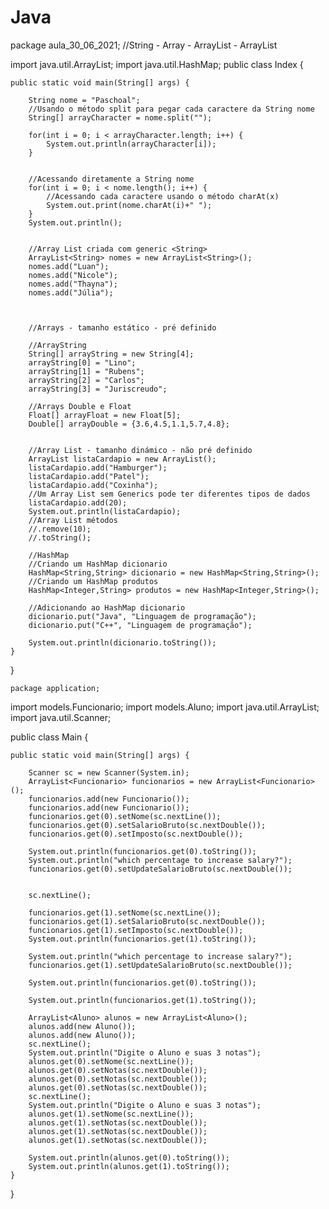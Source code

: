 # Java

package aula_30_06_2021; //String - Array - ArrayList - ArrayList<String>

import java.util.ArrayList;
import java.util.HashMap;
public class Index {

	public static void main(String[] args) {
		
		String nome = "Paschoal";
		//Usando o método split para pegar cada caractere da String nome
		String[] arrayCharacter = nome.split("");
		
		for(int i = 0; i < arrayCharacter.length; i++) {
			System.out.println(arrayCharacter[i]);
		}
		
		
		//Acessando diretamente a String nome
		for(int i = 0; i < nome.length(); i++) {
			//Acessando cada caractere usando o método charAt(x)
			System.out.print(nome.charAt(i)+" ");
		}
		System.out.println();
		
		
		//Array List criada com generic <String>
		ArrayList<String> nomes = new ArrayList<String>();
		nomes.add("Luan");
		nomes.add("Nicole");
		nomes.add("Thayna");
		nomes.add("Júlia");
		
		
		
		//Arrays - tamanho estático - pré definido
		
		//ArrayString
		String[] arrayString = new String[4];
		arrayString[0] = "Lino";
		arrayString[1] = "Rubens";
		arrayString[2] = "Carlos";
		arrayString[3] = "Juriscreudo";
		
		//Arrays Double e Float
		Float[] arrayFloat = new Float[5];
		Double[] arrayDouble = {3.6,4.5,1.1,5.7,4.8};
		
		
		//Array List - tamanho dinámico - não pré definido
		ArrayList listaCardapio = new ArrayList();
		listaCardapio.add("Hamburger");
		listaCardapio.add("Patel");
		listaCardapio.add("Coxinha");
		//Um Array List sem Generics pode ter diferentes tipos de dados
		listaCardapio.add(20);
		System.out.println(listaCardapio);
		//Array List métodos
		//.remove(10);
		//.toString();
		
		//HashMap
		//Criando um HashMap dicionario
		HashMap<String,String> dicionario = new HashMap<String,String>();
		//Criando um HashMap produtos
		HashMap<Integer,String> produtos = new HashMap<Integer,String>();
		
		//Adicionando ao HashMap dicionario
		dicionario.put("Java", "Linguagem de programação");
		dicionario.put("C++", "Linguagem de programação");
		
		System.out.println(dicionario.toString());
	}
}

	package application;
import models.Funcionario;
import models.Aluno;
import java.util.ArrayList;
import java.util.Scanner;

public class Main {
	
	public static void main(String[] args) {
		
		Scanner sc = new Scanner(System.in);
		ArrayList<Funcionario> funcionarios = new ArrayList<Funcionario>();
		funcionarios.add(new Funcionario());
		funcionarios.add(new Funcionario());
		funcionarios.get(0).setNome(sc.nextLine());
		funcionarios.get(0).setSalarioBruto(sc.nextDouble());
		funcionarios.get(0).setImposto(sc.nextDouble());
		
		System.out.println(funcionarios.get(0).toString());
		System.out.println("which percentage to increase salary?");
		funcionarios.get(0).setUpdateSalarioBruto(sc.nextDouble());
		
		
		sc.nextLine();
		
		funcionarios.get(1).setNome(sc.nextLine());
		funcionarios.get(1).setSalarioBruto(sc.nextDouble());
		funcionarios.get(1).setImposto(sc.nextDouble());
		System.out.println(funcionarios.get(1).toString());

		System.out.println("which percentage to increase salary?");
		funcionarios.get(1).setUpdateSalarioBruto(sc.nextDouble());

		System.out.println(funcionarios.get(0).toString());

		System.out.println(funcionarios.get(1).toString());
		
		ArrayList<Aluno> alunos = new ArrayList<Aluno>();
		alunos.add(new Aluno());
		alunos.add(new Aluno());
		sc.nextLine();
		System.out.println("Digite o Aluno e suas 3 notas");
		alunos.get(0).setNome(sc.nextLine());
		alunos.get(0).setNotas(sc.nextDouble());
		alunos.get(0).setNotas(sc.nextDouble());
		alunos.get(0).setNotas(sc.nextDouble());
		sc.nextLine();
		System.out.println("Digite o Aluno e suas 3 notas");
		alunos.get(1).setNome(sc.nextLine());
		alunos.get(1).setNotas(sc.nextDouble());
		alunos.get(1).setNotas(sc.nextDouble());
		alunos.get(1).setNotas(sc.nextDouble());
		
		System.out.println(alunos.get(0).toString());
		System.out.println(alunos.get(1).toString());
	}
}

